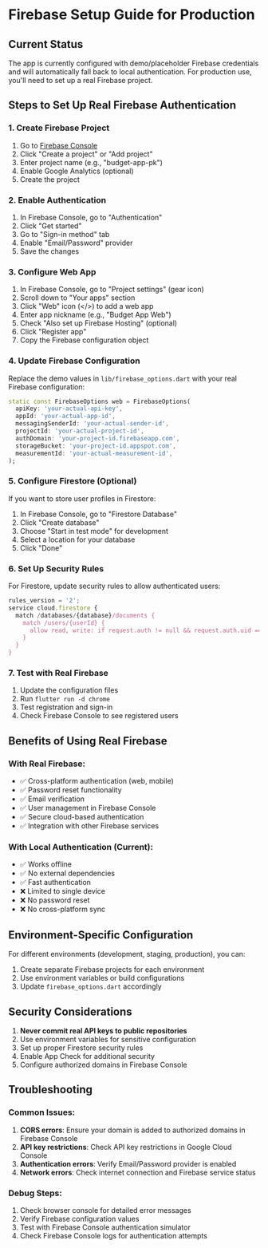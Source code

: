 # Firebase Setup Guide for Production

## Current Status
The app is currently configured with demo/placeholder Firebase credentials and will automatically fall back to local authentication. For production use, you'll need to set up a real Firebase project.

## Steps to Set Up Real Firebase Authentication

### 1. Create Firebase Project
1. Go to [Firebase Console](https://console.firebase.google.com/)
2. Click "Create a project" or "Add project"
3. Enter project name (e.g., "budget-app-pk")
4. Enable Google Analytics (optional)
5. Create the project

### 2. Enable Authentication
1. In Firebase Console, go to "Authentication"
2. Click "Get started"
3. Go to "Sign-in method" tab
4. Enable "Email/Password" provider
5. Save the changes

### 3. Configure Web App
1. In Firebase Console, go to "Project settings" (gear icon)
2. Scroll down to "Your apps" section
3. Click "Web" icon (</>) to add a web app
4. Enter app nickname (e.g., "Budget App Web")
5. Check "Also set up Firebase Hosting" (optional)
6. Click "Register app"
7. Copy the Firebase configuration object

### 4. Update Firebase Configuration
Replace the demo values in `lib/firebase_options.dart` with your real Firebase configuration:

```dart
static const FirebaseOptions web = FirebaseOptions(
  apiKey: 'your-actual-api-key',
  appId: 'your-actual-app-id',
  messagingSenderId: 'your-actual-sender-id',
  projectId: 'your-actual-project-id',
  authDomain: 'your-project-id.firebaseapp.com',
  storageBucket: 'your-project-id.appspot.com',
  measurementId: 'your-actual-measurement-id',
);
```

### 5. Configure Firestore (Optional)
If you want to store user profiles in Firestore:
1. In Firebase Console, go to "Firestore Database"
2. Click "Create database"
3. Choose "Start in test mode" for development
4. Select a location for your database
5. Click "Done"

### 6. Set Up Security Rules
For Firestore, update security rules to allow authenticated users:
```javascript
rules_version = '2';
service cloud.firestore {
  match /databases/{database}/documents {
    match /users/{userId} {
      allow read, write: if request.auth != null && request.auth.uid == userId;
    }
  }
}
```

### 7. Test with Real Firebase
1. Update the configuration files
2. Run `flutter run -d chrome`
3. Test registration and sign-in
4. Check Firebase Console to see registered users

## Benefits of Using Real Firebase

### With Real Firebase:
- ✅ Cross-platform authentication (web, mobile)
- ✅ Password reset functionality
- ✅ Email verification
- ✅ User management in Firebase Console
- ✅ Secure cloud-based authentication
- ✅ Integration with other Firebase services

### With Local Authentication (Current):
- ✅ Works offline
- ✅ No external dependencies
- ✅ Fast authentication
- ❌ Limited to single device
- ❌ No password reset
- ❌ No cross-platform sync

## Environment-Specific Configuration

For different environments (development, staging, production), you can:

1. Create separate Firebase projects for each environment
2. Use environment variables or build configurations
3. Update `firebase_options.dart` accordingly

## Security Considerations

1. **Never commit real API keys to public repositories**
2. Use environment variables for sensitive configuration
3. Set up proper Firestore security rules
4. Enable App Check for additional security
5. Configure authorized domains in Firebase Console

## Troubleshooting

### Common Issues:
1. **CORS errors**: Ensure your domain is added to authorized domains in Firebase Console
2. **API key restrictions**: Check API key restrictions in Google Cloud Console
3. **Authentication errors**: Verify Email/Password provider is enabled
4. **Network errors**: Check internet connection and Firebase service status

### Debug Steps:
1. Check browser console for detailed error messages
2. Verify Firebase configuration values
3. Test with Firebase Console authentication simulator
4. Check Firebase Console logs for authentication attempts
